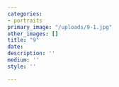 ```yaml
---
categories:
- portraits
primary_image: "/uploads/9-1.jpg"
other_images: []
title: "9"
date: 
description: ''
medium: ''
style: ''

---
```

